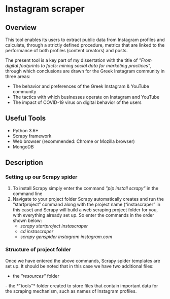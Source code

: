 # Instagram scraper

## Overview
This tool enables its users to extract public data from Instagram profiles and calculate, through a strictly defined procedure, metrics that are linked to the performance of both profiles (content creators) and posts.

The present tool is a key part of my dissertation with the title of *"From digital footprints to facts: mining social data for marketing practices"*, through which conclusions are drawn for the Greek Instagram community in three areas: 

- The behavior and preferences of the Greek Instagram & YouTube community 
- The tactics with which businesses operate on Instagram and YouTube
- The impact of COVID-19 virus on digital behavior of the users

## Useful Tools
- Python 3.6+
- Scrapy framework
- Web browser (recommended: Chrome or Mozilla browser)
- MongoDB

## Description
### Setting up our Scrapy spider
1. To install Scrapy simply enter the command *"pip install scrapy"* in the command line
2. Navigate to your project folder Scrapy automatically creates and run the “startproject” command along with the project name (“instascraper” in this case) and Scrapy will build a web scraping project folder for you, with everything already set up. So enter the commands in the order shown below:  
   * *scrapy startproject instascraper*
   * *cd instascraper*
   * *scrapy genspider instagram instagram.com*
### Structure of project folder
Once we have entered the above commands, Scrapy spider templates are set up. It should be noted that in this case we have two additional files:
- the *"resources"* folder
 <div dir='created to store files that contain important data for the scraping mechanism, such as names of Instagram profiles.'> 
- the *"tools"* folder
  created to store files that contain important data for the scraping mechanism, such as names of Instagram profiles.

